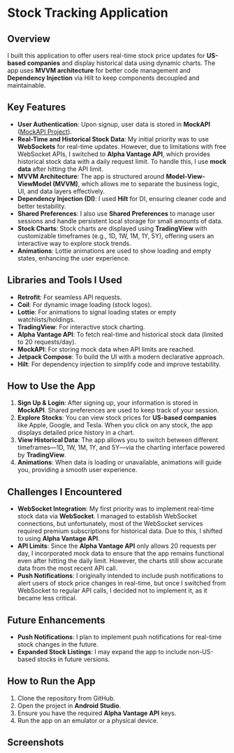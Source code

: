 # Stock Tracking Application

## Overview
I built this application to offer users real-time stock price updates for **US-based companies** and display historical data using dynamic charts. The app uses **MVVM architecture** for better code management and **Dependency Injection** via Hilt to keep components decoupled and maintainable.

## Key Features
- **User Authentication**: Upon signup, user data is stored in **MockAPI** ([MockAPI Project](https://mockapi.io/projects/6712ba8a6c5f5ced66247e85)).
- **Real-Time and Historical Stock Data**: My initial priority was to use **WebSockets** for real-time updates. However, due to limitations with free WebSocket APIs, I switched to **Alpha Vantage API**, which provides historical stock data with a daily request limit. To handle this, I use **mock data** after hitting the API limit.
- **MVVM Architecture**: The app is structured around **Model-View-ViewModel (MVVM)**, which allows me to separate the business logic, UI, and data layers effectively.
- **Dependency Injection (DI)**: I used **Hilt** for DI, ensuring cleaner code and better testability.
- **Shared Preferences**: I also use **Shared Preferences** to manage user sessions and handle persistent local storage for small amounts of data.
- **Stock Charts**: Stock charts are displayed using **TradingView** with customizable timeframes (e.g., 1D, 1W, 1M, 1Y, 5Y), offering users an interactive way to explore stock trends.
- **Animations**: Lottie animations are used to show loading and empty states, enhancing the user experience.

## Libraries and Tools I Used
- **Retrofit**: For seamless API requests.
- **Coil**: For dynamic image loading (stock logos).
- **Lottie**: For animations to signal loading states or empty watchlists/holdings.
- **TradingView**: For interactive stock charting.
- **Alpha Vantage API**: To fetch real-time and historical stock data (limited to 20 requests/day).
- **MockAPI**: For storing mock data when API limits are reached.
- **Jetpack Compose**: To build the UI with a modern declarative approach.
- **Hilt**: For dependency injection to simplify code and improve testability.

## How to Use the App
1. **Sign Up & Login**: After signing up, your information is stored in **MockAPI**. Shared preferences are used to keep track of your session.
2. **Explore Stocks**: You can view stock prices for **US-based companies** like Apple, Google, and Tesla. When you click on any stock, the app displays detailed price history in a chart.
3. **View Historical Data**: The app allows you to switch between different timeframes—1D, 1W, 1M, 1Y, and 5Y—via the charting interface powered by **TradingView**.
4. **Animations**: When data is loading or unavailable, animations will guide you, providing a smooth user experience.

## Challenges I Encountered
- **WebSocket Integration**: My first priority was to implement real-time stock data via **WebSocket**. I managed to establish WebSocket connections, but unfortunately, most of the WebSocket services required premium subscriptions for historical data. Due to this, I shifted to using **Alpha Vantage API**.
- **API Limits**: Since the **Alpha Vantage API** only allows 20 requests per day, I incorporated mock data to ensure that the app remains functional even after hitting the daily limit. However, the charts still show accurate data from the most recent API call.
- **Push Notifications**: I originally intended to include push notifications to alert users of stock price changes in real-time, but once I switched from WebSocket to regular API calls, I decided not to implement it, as it became less critical.

## Future Enhancements
- **Push Notifications**: I plan to implement push notifications for real-time stock changes in the future.
- **Expanded Stock Listings**: I may expand the app to include non-US-based stocks in future versions.

## How to Run the App
1. Clone the repository from GitHub.
2. Open the project in **Android Studio**.
3. Ensure you have the required **Alpha Vantage API** keys.
4. Run the app on an emulator or a physical device.

## Screenshots
